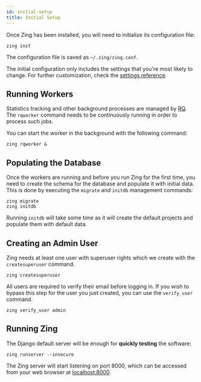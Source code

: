 ```yaml
---
id: initial-setup
title: Initial Setup
---
```


Once Zing has been installed, you will need to initialize its configuration file:

```shell
zing init
```

The configuration file is saved as `~/.zing/zing.conf`.

The initial configuration only includes the settings that you're most likely to
change. For further customization, check the [settings
reference](ref-settings.md).


## Running Workers

Statistics tracking and other background processes are managed by [RQ](
http://python-rq.org/). The `rqworker` command needs to be continuously running
in order to process such jobs.

You can start the worker in the background with the following command:

```shell
zing rqworker &
```

## Populating the Database

Once the workers are running and before you run Zing for the first time, you
need to create the schema for the database and populate it with initial data.
This is done by executing the `migrate` and `initdb` management commands:


```shell
zing migrate
zing initdb
```

Running `initdb` will take some time as it will create the default projects and
populate them with default data.


## Creating an Admin User

Zing needs at least one user with superuser rights which we create with the
`createsuperuser` command.

```shell
zing createsuperuser
```

All users are required to verify their email before logging in. If you wish to
bypass this step for the user you just created, you can use the `verify_user` command.

```shell
zing verify_user admin
```

## Running Zing

The Django default server will be enough for **quickly testing** the software:

```shell
zing runserver --insecure
```

The Zing server will start listening on port 8000, which can be accessed from
your web browser at [localhost:8000](http://localhost:8000/).

